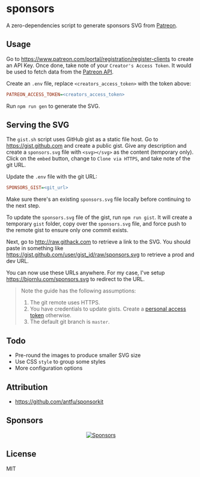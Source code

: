 # sponsors

A zero-dependencies script to generate sponsors SVG from [Patreon](https://patreon.com).

## Usage

Go to https://www.patreon.com/portal/registration/register-clients to create an API Key. Once done, take note of your `Creator's Access Token`. It would be used to fetch data from the [Patreon API](https://docs.patreon.com).

Create an `.env` file, replace `<creators_access_token>` with the token above:

```ini
PATREON_ACCESS_TOKEN=<creators_access_token>
```

Run `npm run gen` to generate the SVG.

## Serving the SVG

The `gist.sh` script uses GitHub gist as a static file host. Go to https://gist.github.com and create a public gist. Give any description and create a `sponsors.svg` file with `<svg></svg>` as the content (temporary only). Click on the `embed` button, change to `Clone via HTTPS`, and take note of the git URL.

Update the `.env` file with the git URL:

```ini
SPONSORS_GIST=<git_url>
```

Make sure there's an existing `sponsors.svg` file locally before continuing to the next step.

To update the `sponsors.svg` file of the gist, run `npm run gist`. It will create a temporary `gist` folder, copy over the `sponsors.svg` file, and force push to the remote gist to ensure only one commit exists.

Next, go to http://raw.githack.com to retrieve a link to the SVG. You should paste in something like https://gist.github.com/user/gist_id/raw/sponsors.svg to retrieve a prod and dev URL.

You can now use these URLs anywhere. For my case, I've setup https://bjornlu.com/sponsors.svg to redirect to the URL.

> Note the guide has the following assumptions:
>
> 1. The git remote uses HTTPS.
> 2. You have credentials to update gists. Create a [personal access token](https://github.com/settings/tokens) otherwise.
> 3. The default git branch is `master`.

## Todo

- Pre-round the images to produce smaller SVG size
- Use CSS `style` to group some styles
- More configuration options

## Attribution

- https://github.com/antfu/sponsorkit

## Sponsors

<p align="center">
  <a href="https://bjornlu.com/sponsors.svg">
    <img src="https://bjornlu.com/sponsors.svg" alt="Sponsors" />
  </a>
</p>

## License

MIT
